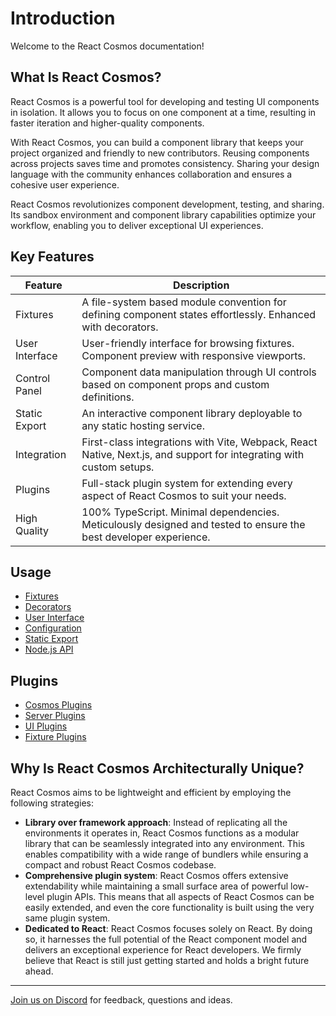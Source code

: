 # Introduction

Welcome to the React Cosmos documentation!

## What Is React Cosmos?

React Cosmos is a powerful tool for developing and testing UI components in isolation. It allows you to focus on one component at a time, resulting in faster iteration and higher-quality components.

With React Cosmos, you can build a component library that keeps your project organized and friendly to new contributors. Reusing components across projects saves time and promotes consistency. Sharing your design language with the community enhances collaboration and ensures a cohesive user experience.

React Cosmos revolutionizes component development, testing, and sharing. Its sandbox environment and component library capabilities optimize your workflow, enabling you to deliver exceptional UI experiences.

## Key Features

| Feature        | Description                                                                                                         |
| -------------- | ------------------------------------------------------------------------------------------------------------------- |
| Fixtures       | A file-system based module convention for defining component states effortlessly. Enhanced with decorators.         |
| User Interface | User-friendly interface for browsing fixtures. Component preview with responsive viewports.                         |
| Control Panel  | Component data manipulation through UI controls based on component props and custom definitions.                    |
| Static Export  | An interactive component library deployable to any static hosting service.                                          |
| Integration    | First-class integrations with Vite, Webpack, React Native, Next.js, and support for integrating with custom setups. |
| Plugins        | Full-stack plugin system for extending every aspect of React Cosmos to suit your needs.                             |
| High Quality   | 100% TypeScript. Minimal dependencies. Meticulously designed and tested to ensure the best developer experience.    |

## Usage

- [Fixtures](usage/fixtures.md)
- [Decorators](usage/decorators.md)
- [User Interface](usage/user-interface.md)
- [Configuration](usage/configuration.md)
- [Static Export](usage/static-export.md)
- [Node.js API](usage/node-api.md)

## Plugins

- [Cosmos Plugins](plugins/cosmos-plugins.md)
- [Server Plugins](plugins/server-plugins.md)
- [UI Plugins](plugins/ui-plugins.md)
- [Fixture Plugins](plugins/fixture-plugins.md)

## Why Is React Cosmos Architecturally Unique?

React Cosmos aims to be lightweight and efficient by employing the following strategies:

- **Library over framework approach**: Instead of replicating all the environments it operates in, React Cosmos functions as a modular library that can be seamlessly integrated into any environment. This enables compatibility with a wide range of bundlers while ensuring a compact and robust React Cosmos codebase.
- **Comprehensive plugin system**: React Cosmos offers extensive extendability while maintaining a small surface area of powerful low-level plugin APIs. This means that all aspects of React Cosmos can be easily extended, and even the core functionality is built using the very same plugin system.
- **Dedicated to React**: React Cosmos focuses solely on React. By doing so, it harnesses the full potential of the React component model and delivers an exceptional experience for React developers. We firmly believe that React is still just getting started and holds a bright future ahead.

---

[Join us on Discord](https://discord.gg/3X95VgfnW5) for feedback, questions and ideas.
